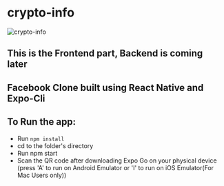 # crypto-info
![crypto-info](https://res.cloudinary.com/dqoijovud/image/upload/v1666353610/1_t42lek.png)

## This is the Frontend part, Backend is coming later
## Facebook Clone built using React Native and Expo-Cli

## To Run the app: 
- Run `npm install`
- cd to the folder's directory
- Run npm start
- Scan the QR code after downloading Expo Go on your physical device (press 'A' to run on Android Emulator or 'I' to run on iOS Emulator(For Mac Users only))

